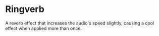 # Ringverb
A reverb effect that increases the audio's speed slightly, causing a cool effect when applied more than once.
